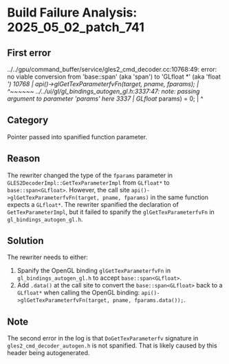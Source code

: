 # Build Failure Analysis: 2025_05_02_patch_741

## First error

../../gpu/command_buffer/service/gles2_cmd_decoder.cc:10768:49: error: no viable conversion from 'base::span<GLfloat>' (aka 'span<float>') to 'GLfloat *' (aka 'float *')
 10768 |     api()->glGetTexParameterfvFn(target, pname, fparams);
       |                                                 ^~~~~~~
../../ui/gl/gl_bindings_autogen_gl.h:3337:47: note: passing argument to parameter 'params' here
 3337 |                                      GLfloat* params) = 0;
      |                                               ^

## Category
Pointer passed into spanified function parameter.

## Reason
The rewriter changed the type of the `fparams` parameter in `GLES2DecoderImpl::GetTexParameterImpl` from `GLfloat*` to `base::span<GLfloat>`. However, the call site `api()->glGetTexParameterfvFn(target, pname, fparams)` in the same function expects a `GLfloat*`. The rewriter spanified the declaration of `GetTexParameterImpl`, but it failed to spanify the `glGetTexParameterfvFn` in `gl_bindings_autogen_gl.h`.

## Solution
The rewriter needs to either:

1.  Spanify the OpenGL binding `glGetTexParameterfvFn` in `gl_bindings_autogen_gl.h` to accept `base::span<GLfloat>`.
2.  Add `.data()` at the call site to convert the `base::span<GLfloat>` back to a `GLfloat*` when calling the OpenGL binding: `api()->glGetTexParameterfvFn(target, pname, fparams.data());`.

## Note
The second error in the log is that `DoGetTexParameterfv` signature in `gles2_cmd_decoder_autogen.h` is not spanified. That is likely caused by this header being autogenerated.